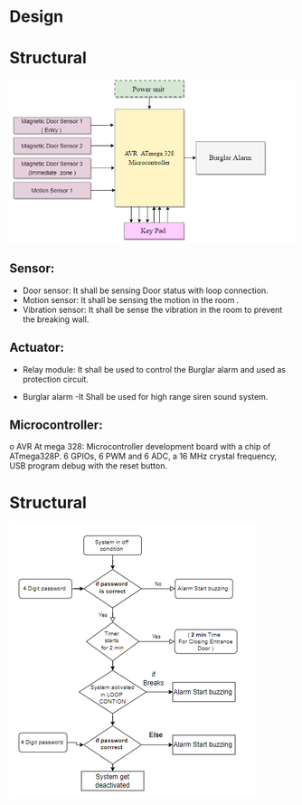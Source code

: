 # Design
# Structural
   ![Block diagram](https://github.com/rajprasanth27k/M2-EmbSys/blob/c39aa33b6ed3a824965a49f912af5f63a002783c/Project/2_Architecture/Block%20diagram.PNG)

## Sensor:
* Door sensor: It shall be sensing Door status with loop connection.
* Motion sensor: It shall be sensing the motion in the room .
* Vibration sensor: It shall be sense the vibration in  the room to prevent the breaking wall.
## Actuator:
* Relay module: It shall be used to control the Burglar alarm and used as protection circuit. 
		
* Burglar alarm -It Shall be used for high range siren sound system.  

## Microcontroller: 
o	AVR At mega 328: Microcontroller development board with a chip of ATmega328P. 6 GPIOs, 6 PWM and 6 ADC, a 16 MHz crystal frequency, USB program debug with the reset button. 





  # Structural
   ![Flow Chart](https://github.com/rajprasanth27k/M2-EmbSys/blob/c39aa33b6ed3a824965a49f912af5f63a002783c/Project/2_Architecture/Flow%20Chart.PNG)
  
 

